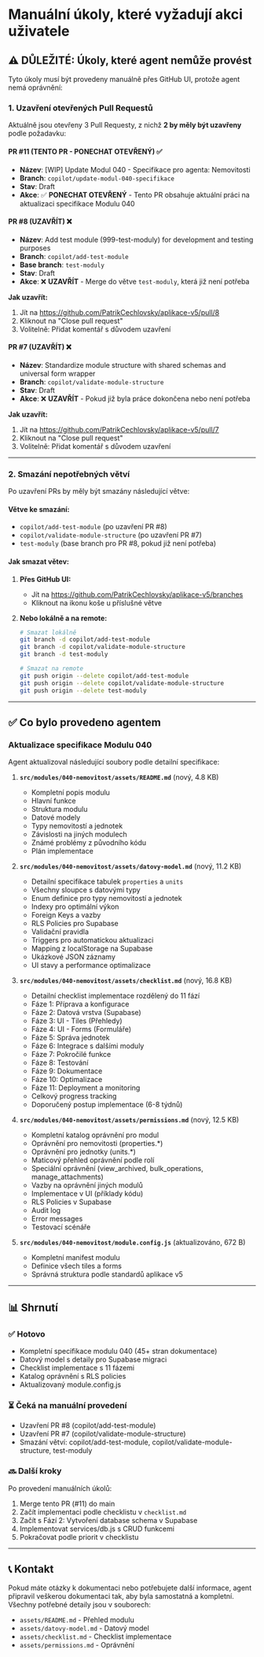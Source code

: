 # Manuální úkoly, které vyžadují akci uživatele

## ⚠️ DŮLEŽITÉ: Úkoly, které agent nemůže provést

Tyto úkoly musí být provedeny manuálně přes GitHub UI, protože agent nemá oprávnění:

### 1. Uzavření otevřených Pull Requestů

Aktuálně jsou otevřeny 3 Pull Requesty, z nichž **2 by měly být uzavřeny** podle požadavku:

#### PR #11 (TENTO PR - PONECHAT OTEVŘENÝ) ✅
- **Název**: [WIP] Update Modul 040 - Specifikace pro agenta: Nemovitosti
- **Branch**: `copilot/update-modul-040-specifikace`
- **Stav**: Draft
- **Akce**: ✅ **PONECHAT OTEVŘENÝ** - Tento PR obsahuje aktuální práci na aktualizaci specifikace Modulu 040

#### PR #8 (UZAVŘÍT) ❌
- **Název**: Add test module (999-test-moduly) for development and testing purposes
- **Branch**: `copilot/add-test-module`
- **Base branch**: `test-moduly`
- **Stav**: Draft
- **Akce**: ❌ **UZAVŘÍT** - Merge do větve `test-moduly`, která již není potřeba

**Jak uzavřít:**
1. Jít na https://github.com/PatrikCechlovsky/aplikace-v5/pull/8
2. Kliknout na "Close pull request"
3. Volitelně: Přidat komentář s důvodem uzavření

#### PR #7 (UZAVŘÍT) ❌
- **Název**: Standardize module structure with shared schemas and universal form wrapper
- **Branch**: `copilot/validate-module-structure`
- **Stav**: Draft
- **Akce**: ❌ **UZAVŘÍT** - Pokud již byla práce dokončena nebo není potřeba

**Jak uzavřít:**
1. Jít na https://github.com/PatrikCechlovsky/aplikace-v5/pull/7
2. Kliknout na "Close pull request"
3. Volitelně: Přidat komentář s důvodem uzavření

---

### 2. Smazání nepotřebných větví

Po uzavření PRs by měly být smazány následující větve:

#### Větve ke smazání:
- `copilot/add-test-module` (po uzavření PR #8)
- `copilot/validate-module-structure` (po uzavření PR #7)
- `test-moduly` (base branch pro PR #8, pokud již není potřeba)

#### Jak smazat větev:
1. **Přes GitHub UI:**
   - Jít na https://github.com/PatrikCechlovsky/aplikace-v5/branches
   - Kliknout na ikonu koše u příslušné větve

2. **Nebo lokálně a na remote:**
   ```bash
   # Smazat lokálně
   git branch -d copilot/add-test-module
   git branch -d copilot/validate-module-structure
   git branch -d test-moduly
   
   # Smazat na remote
   git push origin --delete copilot/add-test-module
   git push origin --delete copilot/validate-module-structure
   git push origin --delete test-moduly
   ```

---

## ✅ Co bylo provedeno agentem

### Aktualizace specifikace Modulu 040

Agent aktualizoval následující soubory podle detailní specifikace:

1. **`src/modules/040-nemovitost/assets/README.md`** (nový, 4.8 KB)
   - Kompletní popis modulu
   - Hlavní funkce
   - Struktura modulu
   - Datové modely
   - Typy nemovitostí a jednotek
   - Závislosti na jiných modulech
   - Známé problémy z původního kódu
   - Plán implementace

2. **`src/modules/040-nemovitost/assets/datovy-model.md`** (nový, 11.2 KB)
   - Detailní specifikace tabulek `properties` a `units`
   - Všechny sloupce s datovými typy
   - Enum definice pro typy nemovitostí a jednotek
   - Indexy pro optimální výkon
   - Foreign Keys a vazby
   - RLS Policies pro Supabase
   - Validační pravidla
   - Triggers pro automatickou aktualizaci
   - Mapping z localStorage na Supabase
   - Ukázkové JSON záznamy
   - UI stavy a performance optimalizace

3. **`src/modules/040-nemovitost/assets/checklist.md`** (nový, 16.8 KB)
   - Detailní checklist implementace rozdělený do 11 fází
   - Fáze 1: Příprava a konfigurace
   - Fáze 2: Datová vrstva (Supabase)
   - Fáze 3: UI - Tiles (Přehledy)
   - Fáze 4: UI - Forms (Formuláře)
   - Fáze 5: Správa jednotek
   - Fáze 6: Integrace s dalšími moduly
   - Fáze 7: Pokročilé funkce
   - Fáze 8: Testování
   - Fáze 9: Dokumentace
   - Fáze 10: Optimalizace
   - Fáze 11: Deployment a monitoring
   - Celkový progress tracking
   - Doporučený postup implementace (6-8 týdnů)

4. **`src/modules/040-nemovitost/assets/permissions.md`** (nový, 12.5 KB)
   - Kompletní katalog oprávnění pro modul
   - Oprávnění pro nemovitosti (properties.*)
   - Oprávnění pro jednotky (units.*)
   - Maticový přehled oprávnění podle rolí
   - Speciální oprávnění (view_archived, bulk_operations, manage_attachments)
   - Vazby na oprávnění jiných modulů
   - Implementace v UI (příklady kódu)
   - RLS Policies v Supabase
   - Audit log
   - Error messages
   - Testovací scénáře

5. **`src/modules/040-nemovitost/module.config.js`** (aktualizováno, 672 B)
   - Kompletní manifest modulu
   - Definice všech tiles a forms
   - Správná struktura podle standardů aplikace v5

---

## 📊 Shrnutí

### ✅ Hotovo
- Kompletní specifikace modulu 040 (45+ stran dokumentace)
- Datový model s detaily pro Supabase migraci
- Checklist implementace s 11 fázemi
- Katalog oprávnění s RLS policies
- Aktualizovaný module.config.js

### ⏳ Čeká na manuální provedení
- Uzavření PR #8 (copilot/add-test-module)
- Uzavření PR #7 (copilot/validate-module-structure)
- Smazání větví: copilot/add-test-module, copilot/validate-module-structure, test-moduly

### 🔜 Další kroky
Po provedení manuálních úkolů:
1. Merge tento PR (#11) do main
2. Začít implementaci podle checklistu v `checklist.md`
3. Začít s Fází 2: Vytvoření database schema v Supabase
4. Implementovat services/db.js s CRUD funkcemi
5. Pokračovat podle priorit v checklistu

---

## 📞 Kontakt

Pokud máte otázky k dokumentaci nebo potřebujete další informace, agent připravil veškerou dokumentaci tak, aby byla samostatná a kompletní. Všechny potřebné detaily jsou v souborech:

- `assets/README.md` - Přehled modulu
- `assets/datovy-model.md` - Datový model
- `assets/checklist.md` - Checklist implementace
- `assets/permissions.md` - Oprávnění
